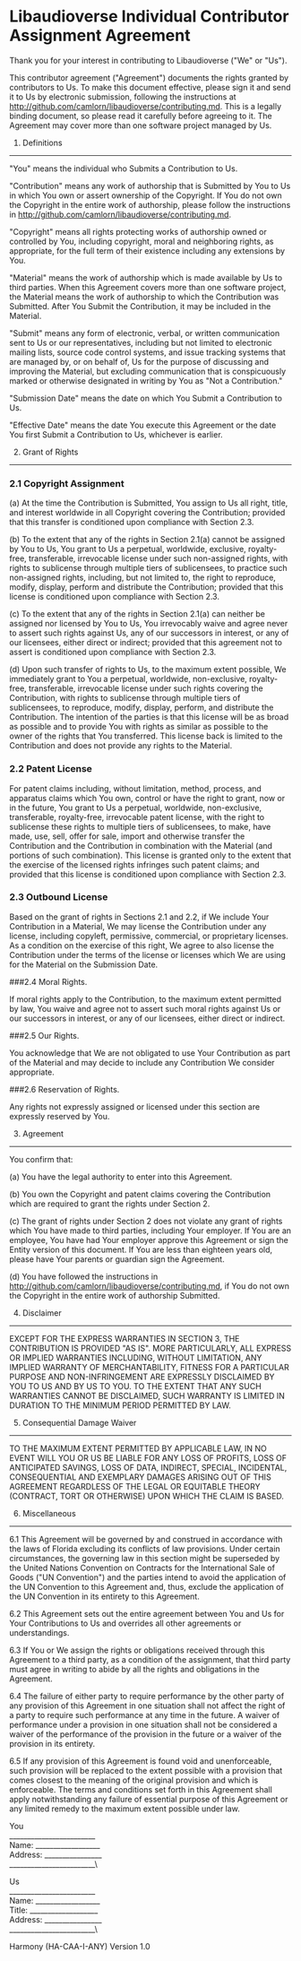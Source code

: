 Libaudioverse Individual Contributor Assignment Agreement
=========================================================

Thank you for your interest in contributing to Libaudioverse ("We" or
"Us").

This contributor agreement ("Agreement") documents the rights granted by
contributors to Us. To make this document effective, please sign it and
send it to Us by electronic submission, following the instructions at
http://github.com/camlorn/libaudioverse/contributing.md. This is a
legally binding document, so please read it carefully before agreeing to
it. The Agreement may cover more than one software project managed by
Us.

1. Definitions
--------------

"You" means the individual who Submits a Contribution to Us.

"Contribution" means any work of authorship that is Submitted by You to
Us in which You own or assert ownership of the Copyright. If You do not
own the Copyright in the entire work of authorship, please follow the
instructions in http://github.com/camlorn/libaudioverse/contributing.md.

"Copyright" means all rights protecting works of authorship owned or
controlled by You, including copyright, moral and neighboring rights, as
appropriate, for the full term of their existence including any
extensions by You.

"Material" means the work of authorship which is made available by Us to
third parties. When this Agreement covers more than one software
project, the Material means the work of authorship to which the
Contribution was Submitted. After You Submit the Contribution, it may be
included in the Material.

"Submit" means any form of electronic, verbal, or written communication
sent to Us or our representatives, including but not limited to
electronic mailing lists, source code control systems, and issue
tracking systems that are managed by, or on behalf of, Us for the
purpose of discussing and improving the Material, but excluding
communication that is conspicuously marked or otherwise designated in
writing by You as "Not a Contribution."

"Submission Date" means the date on which You Submit a Contribution to
Us.

"Effective Date" means the date You execute this Agreement or the date
You first Submit a Contribution to Us, whichever is earlier.

2. Grant of Rights
------------------

### 2.1 Copyright Assignment

\(a) At the time the Contribution is Submitted, You assign to Us all
right, title, and interest worldwide in all Copyright covering the
Contribution; provided that this transfer is conditioned upon compliance
with Section 2.3.

\(b) To the extent that any of the rights in Section 2.1(a) cannot be
assigned by You to Us, You grant to Us a perpetual, worldwide,
exclusive, royalty-free, transferable, irrevocable license under such
non-assigned rights, with rights to sublicense through multiple tiers of
sublicensees, to practice such non-assigned rights, including, but not
limited to, the right to reproduce, modify, display, perform and
distribute the Contribution; provided that this license is conditioned
upon compliance with Section 2.3.

\(c) To the extent that any of the rights in Section 2.1(a) can neither
be assigned nor licensed by You to Us, You irrevocably waive and agree
never to assert such rights against Us, any of our successors in
interest, or any of our licensees, either direct or indirect; provided
that this agreement not to assert is conditioned upon compliance with
Section 2.3.

\(d) Upon such transfer of rights to Us, to the maximum extent possible,
We immediately grant to You a perpetual, worldwide, non-exclusive,
royalty-free, transferable, irrevocable license under such rights
covering the Contribution, with rights to sublicense through multiple
tiers of sublicensees, to reproduce, modify, display, perform, and
distribute the Contribution. The intention of the parties is that this
license will be as broad as possible and to provide You with rights as
similar as possible to the owner of the rights that You transferred.
This license back is limited to the Contribution and does not provide
any rights to the Material.

### 2.2 Patent License

For patent claims including, without limitation, method, process, and
apparatus claims which You own, control or have the right to grant, now
or in the future, You grant to Us a perpetual, worldwide, non-exclusive,
transferable, royalty-free, irrevocable patent license, with the right
to sublicense these rights to multiple tiers of sublicensees, to make,
have made, use, sell, offer for sale, import and otherwise transfer the
Contribution and the Contribution in combination with the Material (and
portions of such combination). This license is granted only to the
extent that the exercise of the licensed rights infringes such patent
claims; and provided that this license is conditioned upon compliance
with Section 2.3.

### 2.3 Outbound License

Based on the grant of rights in Sections 2.1 and 2.2, if We include Your
Contribution in a Material, We may license the Contribution under any
license, including copyleft, permissive, commercial, or proprietary
licenses. As a condition on the exercise of this right, We agree to also
license the Contribution under the terms of the license or licenses
which We are using for the Material on the Submission Date.

###2.4 Moral Rights.

If moral rights apply to the Contribution, to the maximum extent permitted by law, You waive and
agree not to assert such moral rights against Us or our successors in
interest, or any of our licensees, either direct or indirect.

###2.5 Our Rights.

You acknowledge that We are not obligated to use Your Contribution as part of the Material and may
decide to include any Contribution We consider appropriate.

###2.6 Reservation of Rights.

Any rights not expressly assigned or licensed under this section are expressly reserved
by You.

3. Agreement
------------

You confirm that:

\(a) You have the legal authority to enter into this Agreement.

\(b) You own the Copyright and patent claims covering the Contribution
which are required to grant the rights under Section 2.

\(c) The grant of rights under Section 2 does not violate any grant of
rights which You have made to third parties, including Your employer. If
You are an employee, You have had Your employer approve this Agreement
or sign the Entity version of this document. If You are less than
eighteen years old, please have Your parents or guardian sign the
Agreement.

\(d) You have followed the instructions in
http://github.com/camlorn/libaudioverse/contributing.md, if You do not
own the Copyright in the entire work of authorship Submitted.

4. Disclaimer
-------------

EXCEPT FOR THE EXPRESS WARRANTIES IN SECTION 3, THE CONTRIBUTION IS
PROVIDED "AS IS". MORE PARTICULARLY, ALL EXPRESS OR IMPLIED WARRANTIES
INCLUDING, WITHOUT LIMITATION, ANY IMPLIED WARRANTY OF MERCHANTABILITY,
FITNESS FOR A PARTICULAR PURPOSE AND NON-INFRINGEMENT ARE EXPRESSLY
DISCLAIMED BY YOU TO US AND BY US TO YOU. TO THE EXTENT THAT ANY SUCH
WARRANTIES CANNOT BE DISCLAIMED, SUCH WARRANTY IS LIMITED IN DURATION TO
THE MINIMUM PERIOD PERMITTED BY LAW.

5. Consequential Damage Waiver
------------------------------

TO THE MAXIMUM EXTENT PERMITTED BY APPLICABLE LAW, IN NO EVENT WILL YOU
OR US BE LIABLE FOR ANY LOSS OF PROFITS, LOSS OF ANTICIPATED SAVINGS,
LOSS OF DATA, INDIRECT, SPECIAL, INCIDENTAL, CONSEQUENTIAL AND EXEMPLARY
DAMAGES ARISING OUT OF THIS AGREEMENT REGARDLESS OF THE LEGAL OR
EQUITABLE THEORY (CONTRACT, TORT OR OTHERWISE) UPON WHICH THE CLAIM IS
BASED.

6. Miscellaneous
----------------

6.1 This Agreement will be governed by and construed in accordance with
the laws of Florida excluding its conflicts of law provisions. Under
certain circumstances, the governing law in this section might be
superseded by the United Nations Convention on Contracts for the
International Sale of Goods ("UN Convention") and the parties intend to
avoid the application of the UN Convention to this Agreement and, thus,
exclude the application of the UN Convention in its entirety to this
Agreement.

6.2 This Agreement sets out the entire agreement between You and Us for
Your Contributions to Us and overrides all other agreements or
understandings.

6.3 If You or We assign the rights or obligations received through this
Agreement to a third party, as a condition of the assignment, that third
party must agree in writing to abide by all the rights and obligations
in the Agreement.

6.4 The failure of either party to require performance by the other
party of any provision of this Agreement in one situation shall not
affect the right of a party to require such performance at any time in
the future. A waiver of performance under a provision in one situation
shall not be considered a waiver of the performance of the provision in
the future or a waiver of the provision in its entirety.

6.5 If any provision of this Agreement is found void and unenforceable,
such provision will be replaced to the extent possible with a provision
that comes closest to the meaning of the original provision and which is
enforceable. The terms and conditions set forth in this Agreement shall
apply notwithstanding any failure of essential purpose of this Agreement
or any limited remedy to the maximum extent possible under law.

You\
\_\_\_\_\_\_\_\_\_\_\_\_\_\_\_\_\_\_\_\_\_\_\_\_\
Name: \_\_\_\_\_\_\_\_\_\_\_\_\_\_\_\_\_\_\
Address: \_\_\_\_\_\_\_\_\_\_\_\_\_\_\_\_\
\_\_\_\_\_\_\_\_\_\_\_\_\_\_\_\_\_\_\_\_\_\_\_\_\

Us\
\_\_\_\_\_\_\_\_\_\_\_\_\_\_\_\_\_\_\_\_\_\_\_\_\
Name: \_\_\_\_\_\_\_\_\_\_\_\_\_\_\_\_\_\_\
Title: \_\_\_\_\_\_\_\_\_\_\_\_\_\_\_\_\_\_\_\
Address: \_\_\_\_\_\_\_\_\_\_\_\_\_\_\_\_\
\_\_\_\_\_\_\_\_\_\_\_\_\_\_\_\_\_\_\_\_\_\_\_\_\

Harmony (HA-CAA-I-ANY) Version 1.0